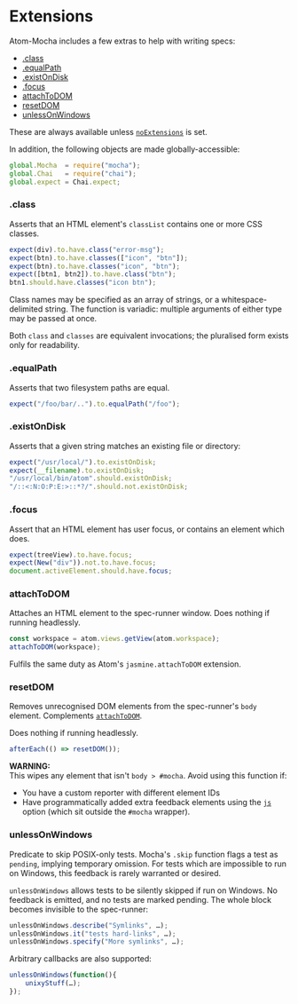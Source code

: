 Extensions
==========

Atom-Mocha includes a few extras to help with writing specs:

* [.class](#class)
* [.equalPath](#equalpath)
* [.existOnDisk](#existondisk)
* [.focus](#focus)
* [attachToDOM](#attachtodom)
* [resetDOM](#resetdom)
* [unlessOnWindows](#unlessonwindows)

These are always available unless [`noExtensions`](options.md#noextensions) is set.

In addition, the following objects are made globally-accessible:

```js
global.Mocha  = require("mocha");
global.Chai   = require("chai");
global.expect = Chai.expect;
```


### .class
Asserts that an HTML element's `classList` contains one or more CSS classes.

```js
expect(div).to.have.class("error-msg");
expect(btn).to.have.classes(["icon", "btn"]);
expect(btn).to.have.classes("icon", "btn");
expect([btn1, btn2]).to.have.class("btn");
btn1.should.have.classes("icon btn");
```

Class names may be specified as an array of strings, or a whitespace-delimited string.
The function is variadic: multiple arguments of either type may be passed at once.

Both `class` and `classes` are equivalent invocations; the pluralised form exists only for readability.



### .equalPath
Asserts that two filesystem paths are equal.

```js
expect("/foo/bar/..").to.equalPath("/foo");
```



### .existOnDisk
Asserts that a given string matches an existing file or directory:

```js
expect("/usr/local/").to.existOnDisk;
expect(__filename).to.existOnDisk;
"/usr/local/bin/atom".should.existOnDisk;
"/::<:N:O:P:E:>::*?/".should.not.existOnDisk;
```



### .focus
Assert that an HTML element has user focus, or contains an element which does.

```js
expect(treeView).to.have.focus;
expect(New("div")).not.to.have.focus;
document.activeElement.should.have.focus;
```


### attachToDOM
Attaches an HTML element to the spec-runner window. Does nothing if running headlessly.

```js
const workspace = atom.views.getView(atom.workspace);
attachToDOM(workspace);
```

Fulfils the same duty as Atom's `jasmine.attachToDOM` extension.



### resetDOM
Removes unrecognised DOM elements from the spec-runner's `body` element. Complements [`attachToDOM`](#attachtodom).

Does nothing if running headlessly.

```js
afterEach(() => resetDOM());
```

__WARNING:__  
This wipes any element that isn't `body > #mocha`. Avoid using this function if:
* You have a custom reporter with different element IDs
* Have programmatically added extra feedback elements using the [`js`](options.md#js) option (which sit outside the `#mocha` wrapper).



### unlessOnWindows
Predicate to skip POSIX-only tests. Mocha's `.skip` function flags a test
as `pending`, implying temporary omission. For tests which are impossible
to run on Windows, this feedback is rarely warranted or desired.

`unlessOnWindows` allows tests to be silently skipped if run on Windows.
No feedback is emitted, and no tests are marked pending. The whole block
becomes invisible to the spec-runner:

~~~js
unlessOnWindows.describe("Symlinks", …);
unlessOnWindows.it("tests hard-links", …);
unlessOnWindows.specify("More symlinks", …);
~~~

Arbitrary callbacks are also supported:

~~~js
unlessOnWindows(function(){
	unixyStuff(…);
});
~~~
